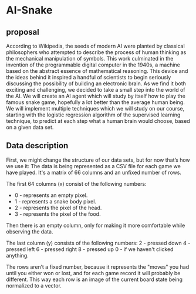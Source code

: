 # AI-Snake


## proposal
According to Wikipedia, the seeds of modern AI were planted by classical philosophers who attempted to describe the process of human thinking as the mechanical manipulation of symbols.
This work culminated in the invention of the programmable digital computer in the 1940s, a machine based on the abstract essence of mathematical reasoning. This device and the ideas behind it inspired a handful of scientists to begin seriously discussing the possibility of building an electronic brain.
As we find it both exciting and challenging, we decided to take a small step into the world of the AI. We will create an AI agent which will study by itself how to play the famous snake game, hopefully a lot better than the average human being.
We will implement multiple techniques which we will study on our course, starting with the logistic regression algorithm of the supervised learning technique, to predict at each step what a human brain would choose, based on a given data set.  

## Data description
First, we might change the structure of our data sets, but for now that’s how we use it:
The data is being represented as a CSV file for each game we have played. It's a matrix of 66 columns and an unfixed number of rows. 

The first 64 columns (x) consist of the following numbers: 
- 0 - represents an empty pixel.
- 1 - represents a snake body pixel.
- 2 - represents the pixel of the head.
- 3 - represents the pixel of the food.

Then there is an empty column, only for making it more comfortable while observing the data.

The last column (y) consists of the following numbers:
2 - pressed down
4 - pressed left
6 - pressed right
8 - pressed up
0 - if we haven't clicked anything.

The rows aren’t a fixed number, because it represents the "moves" you had until you either won or lost, and for each game record it will probably be different. This way each row is an image of the current board state being normalized to a vector.
